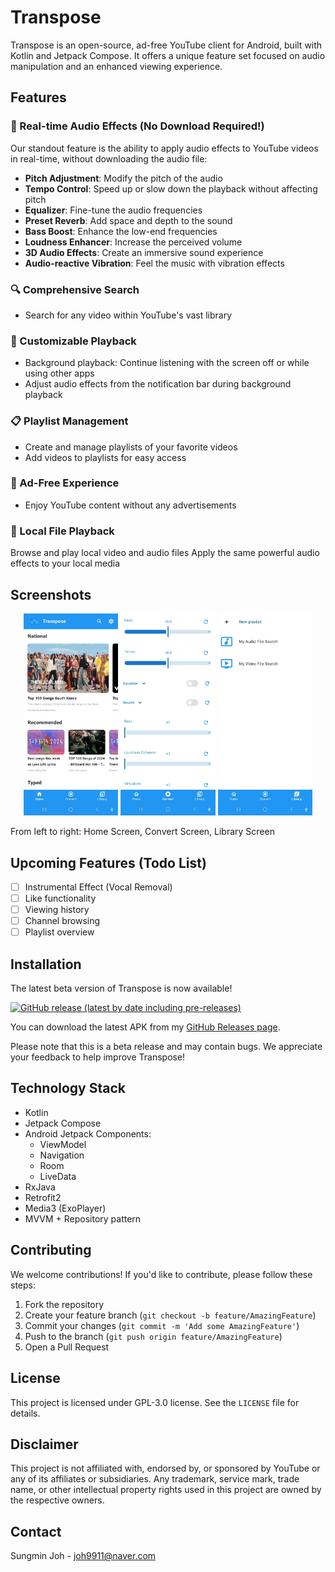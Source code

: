 # Transpose

Transpose is an open-source, ad-free YouTube client for Android, built with Kotlin and Jetpack Compose. It offers a unique feature set focused on audio manipulation and an enhanced viewing experience.

## Features

### 🎵 Real-time Audio Effects (No Download Required!)

Our standout feature is the ability to apply audio effects to YouTube videos in real-time, without downloading the audio file:

- **Pitch Adjustment**: Modify the pitch of the audio
- **Tempo Control**: Speed up or slow down the playback without affecting pitch
- **Equalizer**: Fine-tune the audio frequencies
- **Preset Reverb**: Add space and depth to the sound
- **Bass Boost**: Enhance the low-end frequencies
- **Loudness Enhancer**: Increase the perceived volume
- **3D Audio Effects**: Create an immersive sound experience
- **Audio-reactive Vibration**: Feel the music with vibration effects

### 🔍 Comprehensive Search

- Search for any video within YouTube's vast library

### 🎨 Customizable Playback

- Background playback: Continue listening with the screen off or while using other apps
- Adjust audio effects from the notification bar during background playback

### 📋 Playlist Management

- Create and manage playlists of your favorite videos
- Add videos to playlists for easy access

### 🚫 Ad-Free Experience

- Enjoy YouTube content without any advertisements

### 💾 Local File Playback

Browse and play local video and audio files
Apply the same powerful audio effects to your local media

## Screenshots

<div align="center">
  <img src="assets/home_screen.jpeg" alt="Home Screen" width="30%">
  <img src="assets/convert_screen.jpeg" alt="Convert Screen" width="30%">
  <img src="assets/library_screen.jpeg" alt="Library Screen" width="30%">
</div>

From left to right: Home Screen, Convert Screen, Library Screen

## Upcoming Features (Todo List)

- [ ] Instrumental Effect (Vocal Removal)
- [ ] Like functionality
- [ ] Viewing history
- [ ] Channel browsing
- [ ] Playlist overview

## Installation

The latest beta version of Transpose is now available!

[![GitHub release (latest by date including pre-releases)](https://img.shields.io/github/v/release/joh9911/Transpose?include_prereleases)](https://github.com/joh9911/Transpose/releases/latest)

You can download the latest APK from my [GitHub Releases page](https://github.com/joh9911/Transpose/releases/tag/v0.1.0-beta).

Please note that this is a beta release and may contain bugs. We appreciate your feedback to help improve Transpose!

## Technology Stack

- Kotlin
- Jetpack Compose
- Android Jetpack Components:
  - ViewModel
  - Navigation
  - Room
  - LiveData
- RxJava
- Retrofit2
- Media3 (ExoPlayer)
- MVVM + Repository pattern

## Contributing

We welcome contributions! If you'd like to contribute, please follow these steps:

1. Fork the repository
2. Create your feature branch (`git checkout -b feature/AmazingFeature`)
3. Commit your changes (`git commit -m 'Add some AmazingFeature'`)
4. Push to the branch (`git push origin feature/AmazingFeature`)
5. Open a Pull Request

## License

This project is licensed under GPL-3.0 license. See the `LICENSE` file for details.

## Disclaimer

This project is not affiliated with, endorsed by, or sponsored by YouTube or any of its affiliates or subsidiaries. Any trademark, service mark, trade name, or other intellectual property rights used in this project are owned by the respective owners.

## Contact

Sungmin Joh - joh9911@naver.com


